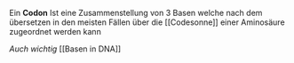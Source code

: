 Ein **Codon** Ist eine Zusammenstellung von 3 Basen welche nach dem übersetzen in den meisten Fällen über die [[Codesonne]] einer Aminosäure zugeordnet werden kann 


*Auch wichtig*
[[Basen in DNA]]
